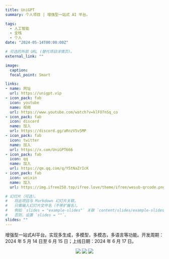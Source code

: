 ```yaml
---
title: UniGPT
summary: 个人项目 | 增强型一站式 AI 平台。

tags:
  - 人工智能
  - 全栈
  - 个人
date: "2024-05-14T00:00:00Z"

# 可选的外部 URL (替代项目详情页)。
external_link: ""

image:
  caption:
  focal_point: Smart

links:
- name: 网址
  url: https://unigpt.vip
- icon_pack: fab
  icon: youtube
  name: 视频
  url: https://www.youtube.com/watch?v=klFO7nSq_co
- icon_pack: fab
  icon: discord
  name: 加入
  url: https://discord.gg/aRnzV5v5MP
- icon_pack: fab
  icon: twitter
  name: 加入
  url: https://x.com/UniGPT666
- icon_pack: fab
  icon: qq
  name: 加入
  url: https://qm.qq.com/q/Y5tNaZrIcK
- icon_pack: fab
  icon: weixin
  name: 加入
  url: https://img.ifree258.top/ifree.love/theme/ifree/wesub-qrcode.png

# 幻灯片（可选）。
#   将此项目与 Markdown 幻灯片关联。
#   只需输入幻灯片文件名（不带扩展名）。
#   例如 `slides = "example-slides"` 关联 `content/slides/example-slides.md`。
#   否则，设置 `slides = ""`。
slides: ""
---
```


增强型一站式AI平台。实现多生成，多模型，多模态，多语言等功能。开发周期：2024 年 5 月 14 日至 6 月 15 日；上线日期：2024 年 6 月 17 日。

<p align='center'>
<a href="https://unigpt.vip"><img src="https://img.ifree258.top/me.ifree.love/projects/20240617-1-01.png"></a>
<a href="https://unigpt.vip"><img src="https://img.ifree258.top/me.ifree.love/projects/20240617-1-02.png"></a>
<a href="https://unigpt.vip"><img src="https://img.ifree258.top/me.ifree.love/projects/20240617-1-03.png"></a>
</p>
